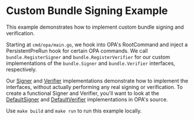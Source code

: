 # Custom Bundle Signing Example

This example demonstrates how to implement custom bundle signing and verification.

Starting at `cmd/opa/main.go`, we hook into OPA's RootCommand and inject a PersistentPreRun 
hook for certain OPA commands. We call `bundle.RegisterSigner` and `bundle.RegisterVerifier` 
for our custom implementations of the `bundle.Signer` and `bundle.Verifier` interfaces, respectively.

Our [Signer](custom_bundle_signing/internal/signer.go) and [Verifier](custom_bundle_signing/internal/verification.go) 
implementations demonstrate how to implement the interfaces, without actually performing any real signing or verification. 
To create a functional Signer and Verifier, you'll want to look at the [DefaultSigner](https://github.com/godaddy/opa/blob/custom-sign-verify/bundle/sign.go#L46) 
and [DefaultVerifier](https://github.com/godaddy/opa/blob/custom-sign-verify/bundle/verify.go#L57) implementations in OPA's source.

Use `make build` and `make run` to run this example locally.
